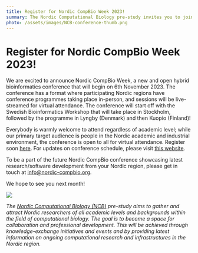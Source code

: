 ```yaml
---
title: Register for Nordic CompBio Week 2023!
summary: The Nordic Computational Biology pre-study invites you to join a new and open hybrid bioinformatics conference starting on 6 November 2023. The Nordic CompBio week is targeted towards people in the Nordic academic and industrial environment.
photo: /assets/images/NCB-conference-thumb.png
---
```


Register for Nordic CompBio Week 2023!
===========================

We are excited to announce Nordic CompBio Week, a new and open hybrid bioinformatics conference that will begin on 6th November 2023. The conference has a format where participating Nordic regions have conference programmes taking place in-person, and sessions will be live-streamed for virtual attendance. The conference will start off with the Swedish Bioinformatics Workshop that will take place in Stockholm, followed by the programme in Lyngby (Denmark) and then Kuopio (Finland)!

Everybody is warmly welcome to attend regardless of academic level; while our primary target audience is people in the Nordic academic and industrial environment, the conference is open to all for virtual attendance. Register soon [here](https://bit.ly/register-for-ncb-week). For updates on conference schedule, please visit [this website](https://bit.ly/ncb-week-2023).

To be a part of the future Nordic CompBio conference showcasing latest research/software development from your Nordic region, please get in touch at info@nordic-compbio.org.

We hope to see you next month!

<img class="normal" src="{% include baseurl %}/assets/images/news/NCB-Conference.png" class="center">

*The [Nordic Computational Biology (NCB)](https://www.nordic-compbio.org) pre-study aims to gather and attract Nordic researchers of all academic levels and backgrounds within the field of computational biology. The goal is to become a space for collaboration and professional development. This will be achieved through knowledge-exchange initiatives and events and by providing latest information on ongoing computational research and infrastructures in the Nordic region.*